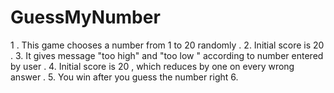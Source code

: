 # GuessMyNumber

1 . This game chooses a number from 1 to 20 randomly . 
2. Initial score is 20 .
3. It gives message "too high" and "too low " according to number entered by user .
4. Initial score is 20 , which reduces by one on every wrong answer . 
5. You win after you guess the number right
6. 
